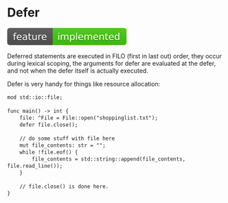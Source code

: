 # Defer
![Feature Implemented](Badge_Implemented.svg)

Deferred statements are executed in FILO (first in last out) order, they occur
during lexical scoping, the arguments for defer are evaluated at the defer,
and not when the defer itself is actually executed.

Defer is very handy for things like resource allocation:

```
mod std::io::file;

func main() -> int {
    file: ^File = File::open("shoppinglist.txt");
    defer file.close();
    
    // do some stuff with file here
    mut file_contents: str = "";
    while !file.eof() {
        file_contents = std::string::append(file_contents, file.read_line());
    }
    
    // file.close() is done here.
}
```


